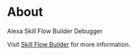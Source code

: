 # About

Alexa Skill Flow Builder Debugger 

Visit [Skill Flow Builder]( https://alexa.design/sfb-editor-landing-page) for more information.
